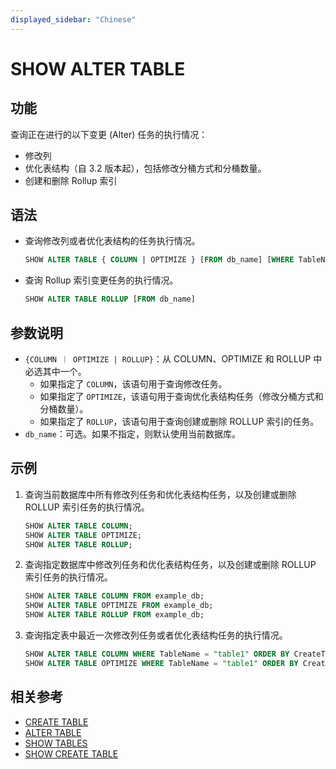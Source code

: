 ```yaml
---
displayed_sidebar: "Chinese"
---
```


# SHOW ALTER TABLE

## 功能

查询正在进行的以下变更 (Alter) 任务的执行情况：

- 修改列
- 优化表结构（自 3.2 版本起），包括修改分桶方式和分桶数量。
- 创建和删除 Rollup 索引

## 语法

- 查询修改列或者优化表结构的任务执行情况。

    ```sql
    SHOW ALTER TABLE { COLUMN | OPTIMIZE } [FROM db_name] [WHERE TableName|CreateTime|FinishTime|State] [ORDER BY] [LIMIT]
    ```

- 查询 Rollup 索引变更任务的执行情况。

    ```sql
    SHOW ALTER TABLE ROLLUP [FROM db_name]
    ```

## 参数说明

- `{COLUMN ｜ OPTIMIZE | ROLLUP}`：从 COLUMN、OPTIMIZE 和 ROLLUP 中必选其中一个。
  - 如果指定了 `COLUMN`，该语句用于查询修改任务。
  - 如果指定了 `OPTIMIZE`，该语句用于查询优化表结构任务（修改分桶方式和分桶数量）。
  - 如果指定了 `ROLLUP`，该语句用于查询创建或删除 ROLLUP 索引的任务。
- `db_name`：可选。如果不指定，则默认使用当前数据库。

## 示例

1. 查询当前数据库中所有修改列任务和优化表结构任务，以及创建或删除 ROLLUP 索引任务的执行情况。

    ```sql
    SHOW ALTER TABLE COLUMN;
    SHOW ALTER TABLE OPTIMIZE;
    SHOW ALTER TABLE ROLLUP;
    ```

2. 查询指定数据库中修改列任务和优化表结构任务，以及创建或删除 ROLLUP 索引任务的执行情况。

    ```sql
    SHOW ALTER TABLE COLUMN FROM example_db;
    SHOW ALTER TABLE OPTIMIZE FROM example_db;
    SHOW ALTER TABLE ROLLUP FROM example_db;
    ````

3. 查询指定表中最近一次修改列任务或者优化表结构任务的执行情况。

    ```sql
    SHOW ALTER TABLE COLUMN WHERE TableName = "table1" ORDER BY CreateTime DESC LIMIT 1;
    SHOW ALTER TABLE OPTIMIZE WHERE TableName = "table1" ORDER BY CreateTime DESC LIMIT 1; 
    ```

## 相关参考

- [CREATE TABLE](../data-definition/CREATE_TABLE.md)
- [ALTER TABLE](../data-definition/ALTER_TABLE.md)
- [SHOW TABLES](../data-manipulation/SHOW_TABLES.md)
- [SHOW CREATE TABLE](../data-manipulation/SHOW_CREATE_TABLE.md)
